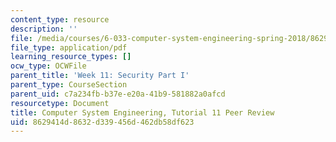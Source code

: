 ```yaml
---
content_type: resource
description: ''
file: /media/courses/6-033-computer-system-engineering-spring-2018/8629414d8632d339456d462db58df623_MIT6_033S18tut11.pdf
file_type: application/pdf
learning_resource_types: []
ocw_type: OCWFile
parent_title: 'Week 11: Security Part I'
parent_type: CourseSection
parent_uid: c7a234fb-b37e-e20a-41b9-581882a0afcd
resourcetype: Document
title: Computer System Engineering, Tutorial 11 Peer Review
uid: 8629414d-8632-d339-456d-462db58df623
---
```

